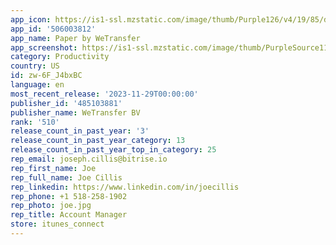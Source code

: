 ```yaml
---
app_icon: https://is1-ssl.mzstatic.com/image/thumb/Purple126/v4/19/85/d6/1985d647-7def-198d-25be-d150f08c330e/AppIcon-1x_U007emarketing-0-7-0-85-220.png/1024x1024bb.png
app_id: '506003812'
app_name: Paper by WeTransfer
app_screenshot: https://is1-ssl.mzstatic.com/image/thumb/PurpleSource115/v4/92/b7/cd/92b7cddd-9510-3203-b9ce-4466ed57ac91/e95cc70f-4000-45a9-8deb-ca0353f54179_01_iPhone-Pro-Max_Eng.jpg/1242x2688bb.png
category: Productivity
country: US
id: zw-6F_J4bxBC
language: en
most_recent_release: '2023-11-29T00:00:00'
publisher_id: '485103881'
publisher_name: WeTransfer BV
rank: '510'
release_count_in_past_year: '3'
release_count_in_past_year_category: 13
release_count_in_past_year_top_in_category: 25
rep_email: joseph.cillis@bitrise.io
rep_first_name: Joe
rep_full_name: Joe Cillis
rep_linkedin: https://www.linkedin.com/in/joecillis
rep_phone: +1 518-258-1902
rep_photo: joe.jpg
rep_title: Account Manager
store: itunes_connect
---
```


